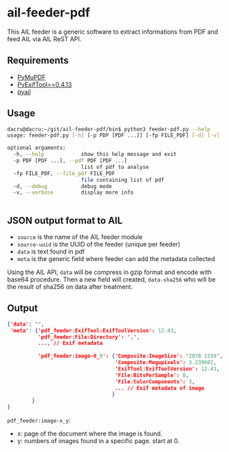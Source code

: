 # ail-feeder-pdf
This AIL feeder is a generic software to extract informations from PDF and feed AIL via AIL ReST API.



## Requirements

- [PyMuPDF](https://github.com/pymupdf/PyMuPDF)
- [PyExifTool==0.4.13](https://github.com/smarnach/pyexiftool)
- [pyail](https://github.com/ail-project/PyAIL)



## Usage

~~~bash
dacru@dacru:~/git/ail-feeder-pdf/bin$ python3 feeder-pdf.py --help  
usage: feeder-pdf.py [-h] [-p PDF [PDF ...]] [-fp FILE_PDF] [-d] [-v]

optional arguments:
  -h, --help            show this help message and exit
  -p PDF [PDF ...], --pdf PDF [PDF ...]
                        list of pdf to analyse
  -fp FILE_PDF, --file_pdf FILE_PDF
                        file containing list of pdf
  -d, --debug           debug mode
  -v, --verbose         display more info
  
~~~



## JSON output format to AIL

- `source` is the name of the AIL feeder module
- `source-uuid` is the UUID of the feeder (unique per feeder)
- `data` is text found in pdf
- `meta` is the generic field where feeder can add the metadata collected

Using the AIL API, `data` will be compress in gzip format and encode with base64 procedure. Then a new field will created, `data-sha256` who will be the result of sha256 on data after treatment.



## Output

~~~json
{'data': "",
 'meta': {'pdf_feeder:ExifTool:ExifToolVersion': 12.43,
          'pdf_feeder:File:Directory': '.',
          ..., // Exif metadata
          
          'pdf_feeder:image-0_0': {'Composite:ImageSize': '2078 1559',
                                   'Composite:Megapixels': 3.239602,
                                   'ExifTool:ExifToolVersion': 12.43,
                                   'File:BitsPerSample': 8,
                                   'File:ColorComponents': 3,
                                   ... // Exif metadata of image
         						  }
		}
}

~~~



`pdf_feeder:image-x_y`: 

- x: page of the document where the image is found.
- y: numbers of images found in a specific page. start at 0.
